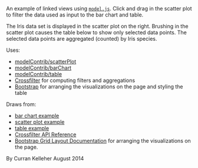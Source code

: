 An example of linked views using [`model.js`](https://github.com/curran/model). Click and drag in the scatter plot to filter the data used as input to the bar chart and table.

The Iris data set is displayed in the scatter plot on the right. Brushing in the scatter plot causes the table below to show only selected data points. The selected data points are aggregated (counted) by Iris species.

Uses:

 * [modelContrib/scatterPlot](http://curran.github.io/model-contrib/#/modules/scatterPlot)
 * [modelContrib/barChart](http://curran.github.io/model-contrib/#/modules/barChart)
 * [modelContrib/table](http://curran.github.io/model-contrib/#/modules/table)
 * [Crossfilter](http://square.github.io/crossfilter/) for computing filters and aggregations
 * [Bootstrap](http://getbootstrap.com/) for arranging the visualizations on the page and styling the table

Draws from:

 * [bar chart example](http://curran.github.io/model-contrib/#/examples/barChart)
 * [scatter plot example](http://curran.github.io/model-contrib/#/examples/scatterPlot)
 * [table example](http://curran.github.io/model-contrib/#/examples/table)
 * [Crossfilter API Reference](https://github.com/square/crossfilter/wiki/API-Reference)
 * [Bootstrap Grid Layout Documentation](http://getbootstrap.com/css/#grid) for arranging the visualizations on the page.

By Curran Kelleher
August 2014
